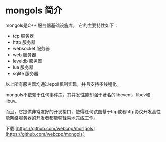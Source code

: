 # mongols 简介

mongols是C++ 服务器基础设施库， 它的主要特性如下：

- tcp 服务器
- http 服务器
- websocket 服务器
- web 服务器
- leveldb 服务器
- lua 服务器
- sqlite 服务器

以上所有服务器均通过epoll机制实现，并且支持多线程化。

mongols不依赖于任何事件库，其并发性能却强于著名的libevent、libev和libuv。

而且，它提供非常友好的开发接口，使得任何试图基于tcp或者http协议开发高性能网络服务器的开发者都能够轻易地完成工作。

下载:[https://github.com/webcpp/mongols](https://github.com/webcpp/mongols)